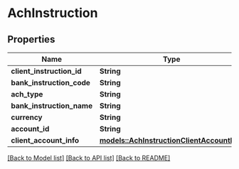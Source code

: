 # AchInstruction

## Properties

Name | Type | Description | Notes
------------ | ------------- | ------------- | -------------
**client_instruction_id** | **String** |  | 
**bank_instruction_code** | **String** |  | 
**ach_type** | **String** |  | 
**bank_instruction_name** | **String** |  | 
**currency** | **String** |  | 
**account_id** | **String** |  | 
**client_account_info** | [**models::AchInstructionClientAccountInfo**](AchInstruction_clientAccountInfo.md) |  | 

[[Back to Model list]](../README.md#documentation-for-models) [[Back to API list]](../README.md#documentation-for-api-endpoints) [[Back to README]](../README.md)


